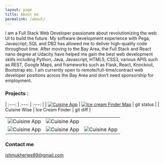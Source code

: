 ```yaml
---
layout: page
title: About me 
permalink: /about/
---
```


 I am a Full Stack Web Developer passionate about revolutionizing the web UI to build the future. My software development experience with Pega, Javascript, SQL and DB2 has allowed me to deliver high-quality code throughout time. After moving to the Bay Area, the Full Stack and React nano degree at Udacity have helped me gain the best web development skills including Python, Java, Javascript, HTML5, CSS3, various APIS such as REST, Google Maps, and frameworks such as Flask, React, Knockout, Bootstrap etc. I am currently open to remote/full-time/contract web developer positions across the Bay Area and don't need sponsorship for employment.
 
 <h3>Projects :</h3>
 
|    :---:     |     :---:      |     :---:      |
|  [![Cuisine App]({{site.url}}/assets/pic.jpg)](https://github.com/Ishani1989/CuisineWise)   | [![Ice cream Finder Map]({{site.url}}/assets/ice.png)](https://github.com/Ishani1989/IceCreamFinderMap) | git status    |
| Cuisine Wise    | Ice Cream Finder   | git diff      |
 

   
 
 
 <table>
    <tr>
        <td><img src = "" alt = "Cuisine App"/></td>
        <td><img src = "" alt = "Cuisine App"/></td>
    </tr>
    <tr>
        <td><img src = "" alt = "Cuisine App"/></td>
        <td><img src = "" alt = "Cuisine App"/></td>
        <td><img src = "" alt = "Cuisine App"/></td>
    </tr>
 </table>

### Contact me

[ishmukherjee89@gmail.com](mailto:ishmukherjee89@gmail.com)